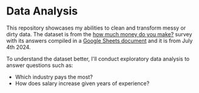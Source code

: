# Data Analysis

This repository showcases my abilities to clean and transform messy or dirty data. The dataset is from the [how much money do you make?](https://www.askamanager.org/2021/04/how-much-money-do-you-make-4.html) survey with its answers compiled in a [Google Sheets document](https://docs.google.com/spreadsheets/d/1IPS5dBSGtwYVbjsfbaMCYIWnOuRmJcbequohNxCyGVw/edit#gid=1625408792) and it is from July 4th 2024.

To understand the dataset better, I'll conduct exploratory data analysis to answer questions such as:

- Which industry pays the most?
- How does salary increase given years of experience?
